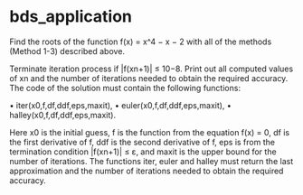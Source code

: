 # bds_application

Find the roots of the function
f(x) = x^4 − x − 2
with all of the methods (Method 1-3) described above.

Terminate iteration process if |f(xn+1)| ≤ 10−8. Print out all computed values of xn and the number of iterations needed to obtain the required accuracy.
The code of the solution must contain the following functions:

• iter(x0,f,df,ddf,eps,maxit),
• euler(x0,f,df,ddf,eps,maxit),
• halley(x0,f,df,ddf,eps,maxit).

Here x0 is the initial guess, f is the function from the equation f(x) = 0, df is the first derivative of f, ddf is the second derivative of f, eps is from the termination condition |f(xn+1)| ≤ ε, and maxit is the upper bound for the number of iterations. The functions iter, euler and halley must return the last approximation and the number of iterations needed to obtain the required accuracy.
